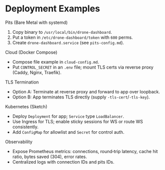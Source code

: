 # Deployment Examples

Pits (Bare Metal with systemd)

1) Copy binary to `/usr/local/bin/drone-dashboard`.
2) Put a token in `/etc/drone-dashboard/token` with `600` perms.
3) Create `drone-dashboard.service` (see `pits-config.md`).

Cloud (Docker Compose)

- Compose file example in `cloud-config.md`.
- Put `CONTROL_SECRET` in an `.env` file; mount TLS certs via reverse proxy (Caddy, Nginx, Traefik).

TLS Termination

- Option A: Terminate at reverse proxy and forward to app over loopback.
- Option B: App terminates TLS directly (supply `-tls-cert`/`-tls-key`).

Kubernetes (Sketch)

- Deploy `Deployment` for app; `Service` type `LoadBalancer`.
- Use Ingress for TLS; enable sticky sessions for WS or route WS consistently.
- Add `ConfigMap` for allowlist and `Secret` for control auth.

Observability

- Expose Prometheus metrics: connections, round‑trip latency, cache hit ratio, bytes saved (304), error rates.
- Centralized logs with connection IDs and pits IDs.

